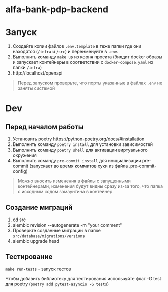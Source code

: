 # alfa-bank-pdp-backend

# Запуск

1. Создайте копии файлов `.env.template` в теже папки где они находятся (`/infra` и `/src`) и переименуйте в `.env`.
2. Выполнить команду `make up` из корня проекта (билдит docker образы и запускает контейнеры в соответствии с `docker-compose.yaml` из папки `/infra`)
3. http://localhost/openapi

> Перед запуском проверьте, что порты указанные в файлах `.env` не заняты системой

# Dev

## Перед началом работы

1. Установить poetry https://python-poetry.org/docs/#installation
2. Выполнить команду `poetry install` для установки зависимостей
3. Выполнить команду `poetry shell` для активации виртуального окружения
4. Выполнить команду `pre-commit install` для инициализации pre-commit (запускает во время коммитов хуки из файла .pre-commit-config)

> Можно вносить изменения в файлы с запущенными контейнерами, изменения будут видны сразу из-за того, что папка с исходным кодом замаунтина в контейнер.

## Создание миграций

1. cd src
2. alembic revision --autogenerate -m "your comment"
3. Проверьте созданные миграции в папке `src/database/migrations/versions` 
4. alembic upgrade head

## Тестирование

`make run-tests` - запуск тестов

Чтобы добавить библиотеку для тестирования используйте флаг -G test для poetry (`poetry add pytest-asyncio -G tests`)
